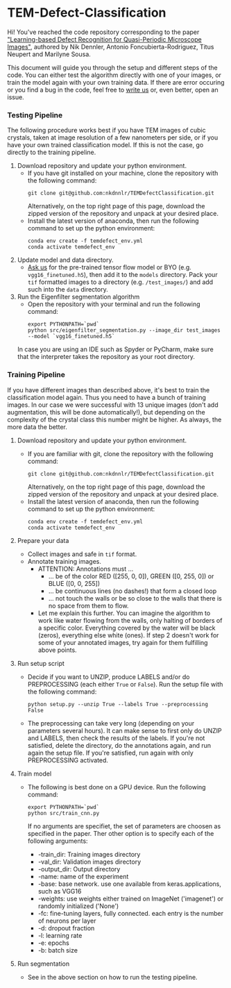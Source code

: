 # TEM-Defect-Classification
Hi! You've reached the code repository corresponding to the paper ["Learning-based Defect Recognition for Quasi-Periodic Microscope Images"](https://arxiv.org/abs/2007.01309), authored by Nik Dennler, Antonio Foncubierta-Rodriguez, Titus Neupert and Marilyne Sousa. 

This document will guide you through the setup and different steps of the code. You can either test the algorithm directly with one of your images, or train the model again with your own training data. If there are error occuring or you find a bug in the code, feel free to [write us](mailto:nik.dennler@uzh.ch) or, even better, open an issue. 

### Testing Pipeline
The following procedure works best if you have TEM images of cubic crystals, taken at image resolution of a few nanometers per side, or if you have your own trained classification model. If this is not the case, go directly to the training pipeline. 
1. Download repository and update your python environment.
   * If you have git installed on your machine, clone the repository with the following command:
     ```
     git clone git@github.com:nkdnnlr/TEMDefectClassification.git
     ```
     Alternatively, on the top right page of this page, download the zipped version of the repository and unpack at your desired place.
   * Install the latest version of anaconda, then run the following command to set up the python environment:
     ```
     conda env create -f temdefect_env.yml
     conda activate temdefect_env
     ```
2. Update model and data directory. 
   * [Ask us](mailto:nik.dennler@uzh.ch) for the pre-trained tensor flow model or BYO (e.g. `vgg16_finetuned.h5`), then add it to the `models` directory. Pack your `tif` formatted images to a directory (e.g. `/test_images/`) and add such into the `data` directory. 
3. Run the Eigenfilter segmentation algorithm
   * Open the repository with your terminal and run the following command:
     ```
     export PYTHONPATH=`pwd`
     python src/eigenfilter_segmentation.py --image_dir test_images --model `vgg16_finetuned.h5`
     ```
    In case you are using an IDE such as Spyder or PyCharm, make sure that the interpreter takes the repository as your root directory. 

### Training Pipeline
If you have different images than described above, it's best to train the classification model again. Thus you need to have a bunch of training images. In our case we were successful with 13 unique images (don't add augmentation, this will be done automatically!), but depending on the complexity of the crystal class this number might be higher. As always, the more data the better.

1. Download repository and update your python environment.
   * If you are familiar with git, clone the repository with the following command:
     ```
     git clone git@github.com:nkdnnlr/TEMDefectClassification.git
     ```
     Alternatively, on the top right page of this page, download the zipped version of the repository and unpack at your desired place.
   * Install the latest version of anaconda, then run the following command to set up the python environment:
     ```
     conda env create -f temdefect_env.yml
     conda activate temdefect_env
     ```
2. Prepare your data
    * Collect images and safe in `tif` format.
    * Annotate training images.
      * ATTENTION: Annotations must ...
        * ... be of the color RED ([255, 0, 0]), GREEN ([0, 255, 0]) or BLUE ([0, 0, 255])
        * ... be continuous lines (no dashes!) that form a closed loop
        * ... not touch the walls or be so close to the walls that there is no space from them to flow. 
      * Let me explain this further. You can imagine the algorithm to work like water flowing from the walls, only halting of borders of a specific color. Everything covered by the water will be black (zeros), everything else white (ones). If step 2 doesn't work for some of your annotated images, try again for them fulfilling above points.

3. Run setup script
    * Decide if you want to UNZIP, produce LABELS and/or do PREPROCESSING (each either `True` or `False`). Run the setup file with the following command:
      ```
      python setup.py --unzip True --labels True --preprocessing False 
      ```
    * The preprocessing can take very long (depending on your parameters several hours). It can make sense to first only do UNZIP and LABELS, then check the results of the labels. If you're not satisfied, delete the directory, do the annotations again, and run again the setup file. If you're satisfied, run again with only PREPROCESSING activated.

4. Train model
   * The following is best done on a GPU device. Run the following command:
      ```
     export PYTHONPATH=`pwd`
     python src/train_cnn.py
     ```
     If no arguments are specifiet, the set of parameters are choosen as specified in the paper. Ther other option is to specify each of the following arguments:

     * -train_dir: Training images directory
     * -val_dir: Validation images directory
     * -output_dir: Output directory
     * -name: name of the experiment
     * -base: base network. use one available from keras.applications, such as VGG16
     * -weights: use weights either trained on ImageNet ('imagenet') or randomly initialized ('None')
     * -fc: fine-tuning layers, fully connected. each entry is the number of neurons per layer
     * -d: dropout fraction
     * -l: learning rate
     * -e: epochs
     * -b: batch size
 
5. Run segmentation
   * See in the above section on how to run the testing pipeline.
